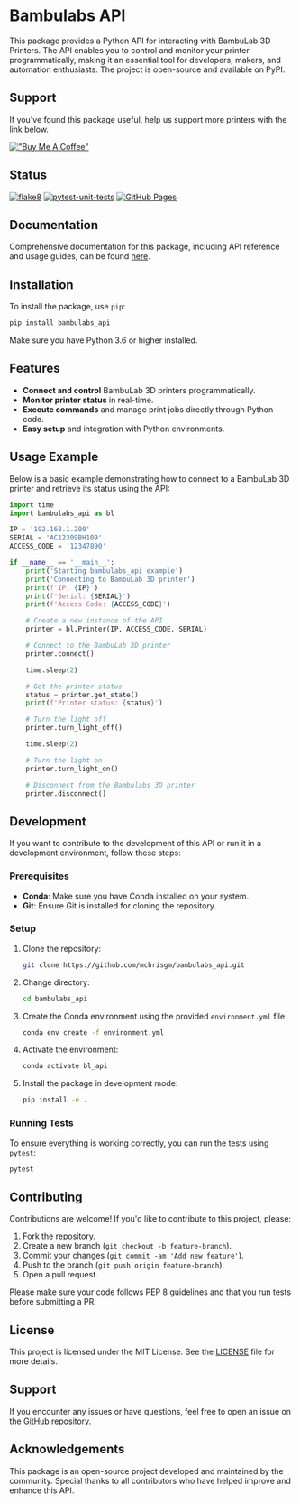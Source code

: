 # Bambulabs API

This package provides a Python API for interacting with BambuLab 3D Printers. The API enables you to control and monitor your printer programmatically, making it an essential tool for developers, makers, and automation enthusiasts. The project is open-source and available on PyPI.

## Support

If you've found this package useful, help us support more printers with the link below.

[!["Buy Me A Coffee"](https://www.buymeacoffee.com/assets/img/custom_images/orange_img.png)](https://www.buymeacoffee.com/mchrisgm)

## Status

[![flake8](https://github.com/mchrisgm/bambulabs_api/actions/workflows/flake8.yml/badge.svg)](https://github.com/mchrisgm/bambulabs_api/actions/workflows/flake8.yml)
[![pytest-unit-tests](https://github.com/mchrisgm/bambulabs_api/actions/workflows/pytest-unit-tests.yml/badge.svg)](https://github.com/mchrisgm/bambulabs_api/actions/workflows/pytest-unit-tests.yml)
[![GitHub Pages](https://github.com/mchrisgm/bambulabs_api/actions/workflows/static.yml/badge.svg)](https://github.com/mchrisgm/bambulabs_api/actions/workflows/static.yml)

## Documentation

Comprehensive documentation for this package, including API reference and usage guides, can be found [here](https://mchrisgm.github.io/bambulabs_api/).

## Installation

To install the package, use `pip`:

```bash
pip install bambulabs_api
```

Make sure you have Python 3.6 or higher installed.

## Features

- **Connect and control** BambuLab 3D printers programmatically.
- **Monitor printer status** in real-time.
- **Execute commands** and manage print jobs directly through Python code.
- **Easy setup** and integration with Python environments.

## Usage Example

Below is a basic example demonstrating how to connect to a BambuLab 3D printer and retrieve its status using the API:

```python
import time
import bambulabs_api as bl

IP = '192.168.1.200'
SERIAL = 'AC12309BH109'
ACCESS_CODE = '12347890'

if __name__ == '__main__':
    print('Starting bambulabs_api example')
    print('Connecting to BambuLab 3D printer')
    print(f'IP: {IP}')
    print(f'Serial: {SERIAL}')
    print(f'Access Code: {ACCESS_CODE}')

    # Create a new instance of the API
    printer = bl.Printer(IP, ACCESS_CODE, SERIAL)

    # Connect to the BambuLab 3D printer
    printer.connect()

    time.sleep(2)

    # Get the printer status
    status = printer.get_state()
    print(f'Printer status: {status}')

    # Turn the light off
    printer.turn_light_off()

    time.sleep(2)

    # Turn the light on
    printer.turn_light_on()

    # Disconnect from the Bambulabs 3D printer
    printer.disconnect()
```

## Development

If you want to contribute to the development of this API or run it in a development environment, follow these steps:

### Prerequisites

- **Conda**: Make sure you have Conda installed on your system.
- **Git**: Ensure Git is installed for cloning the repository.

### Setup

1. Clone the repository:

   ```bash
   git clone https://github.com/mchrisgm/bambulabs_api.git
   ```

2. Change directory:

   ```bash
   cd bambulabs_api
   ```

3. Create the Conda environment using the provided `environment.yml` file:

   ```bash
   conda env create -f environment.yml
   ```

4. Activate the environment:

   ```bash
   conda activate bl_api
   ```

5. Install the package in development mode:

   ```bash
   pip install -e .
   ```

### Running Tests

To ensure everything is working correctly, you can run the tests using `pytest`:

```bash
pytest
```

## Contributing

Contributions are welcome! If you'd like to contribute to this project, please:

1. Fork the repository.
2. Create a new branch (`git checkout -b feature-branch`).
3. Commit your changes (`git commit -am 'Add new feature'`).
4. Push to the branch (`git push origin feature-branch`).
5. Open a pull request.

Please make sure your code follows PEP 8 guidelines and that you run tests before submitting a PR.

## License

This project is licensed under the MIT License. See the [LICENSE](LICENSE) file for more details.

## Support

If you encounter any issues or have questions, feel free to open an issue on the [GitHub repository](https://github.com/mchrisgm/bambulabs_api/issues).

## Acknowledgements

This package is an open-source project developed and maintained by the community. Special thanks to all contributors who have helped improve and enhance this API.
